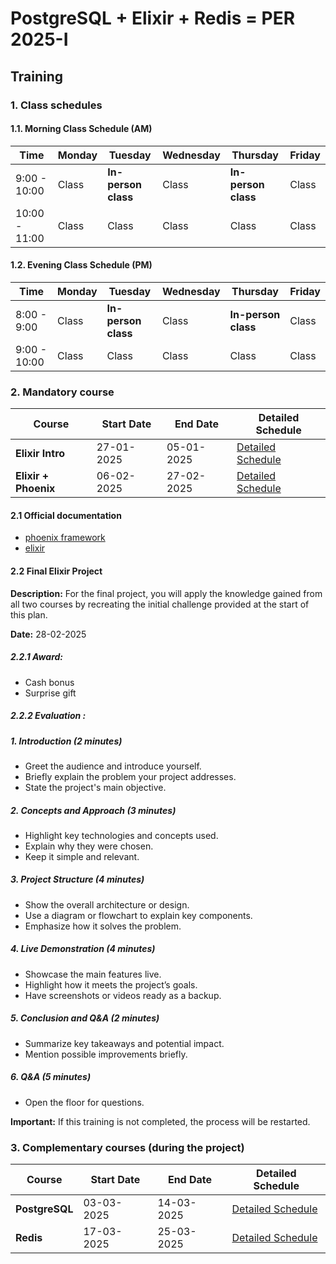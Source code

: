 # PostgreSQL + Elixir + Redis = PER 2025-I

## Training

### 1. Class schedules

#### 1.1. Morning Class Schedule (AM)

| **Time**     | **Monday**  | **Tuesday**           | **Wednesday** | **Thursday**          | **Friday**  |
|--------------|-------------|-----------------------|---------------|-----------------------|-------------|
| 9:00 - 10:00 | Class       | **In-person class**   | Class         | **In-person class**   | Class       |
| 10:00 - 11:00| Class       | Class                | Class         | Class                | Class       |

#### 1.2. Evening Class Schedule (PM)

| **Time**     | **Monday**  | **Tuesday**           | **Wednesday** | **Thursday**          | **Friday**  |
|--------------|-------------|-----------------------|---------------|-----------------------|-------------|
| 8:00 - 9:00  | Class       | **In-person class**   | Class         | **In-person class**   | Class       |
| 9:00 - 10:00 | Class       | Class                | Class         | Class                | Class       |


### 2. Mandatory course

| **Course**          | **Start Date**   | **End Date**     | **Detailed Schedule**              |
|----------------------|------------------|------------------|-------------------------------------|
| **Elixir Intro**     | 27-01-2025       | 05-01-2025       | [Detailed Schedule](01-elixir-intro.md) |
| **Elixir + Phoenix** | 06-02-2025  | 27-02-2025  | [Detailed Schedule](02-elixir-phoenix.md) |

#### 2.1 Official documentation

- [phoenix framework](https://hexdocs.pm/phoenix/)
- [elixir](https://elixir-lang.org/docs.html)

#### 2.2 Final Elixir Project

**Description:** For the final project, you will apply the knowledge gained from all two courses by recreating the initial challenge provided at the start of this plan.

**Date:** 28-02-2025


##### 2.2.1 Award:

- Cash bonus
- Surprise gift

##### 2.2.2 Evaluation :

##### 1. Introduction (2 minutes)
- Greet the audience and introduce yourself.
- Briefly explain the problem your project addresses.
- State the project's main objective.

##### 2. Concepts and Approach (3 minutes)
- Highlight key technologies and concepts used.
- Explain why they were chosen.
- Keep it simple and relevant.

##### 3. Project Structure (4 minutes)
- Show the overall architecture or design.
- Use a diagram or flowchart to explain key components.
- Emphasize how it solves the problem.

##### 4. Live Demonstration (4 minutes)
- Showcase the main features live.
- Highlight how it meets the project’s goals.
- Have screenshots or videos ready as a backup.

##### 5. Conclusion and Q&A (2 minutes)
- Summarize key takeaways and potential impact.
- Mention possible improvements briefly.

##### 6. Q&A (5 minutes)
- Open the floor for questions.

**Important:** If this training is not completed, the process will be restarted.


### 3. Complementary courses (during the project)

| **Course**          | **Start Date**   | **End Date**     | **Detailed Schedule**              |
|----------------------|------------------|------------------|-------------------------------------|
| **PostgreSQL**       | 03-03-2025  | 14-03-2025  | [Detailed Schedule](03-postgresql.md)    |
| **Redis**            | 17-03-2025  | 25-03-2025  | [Detailed Schedule](04-redis.md)        |




